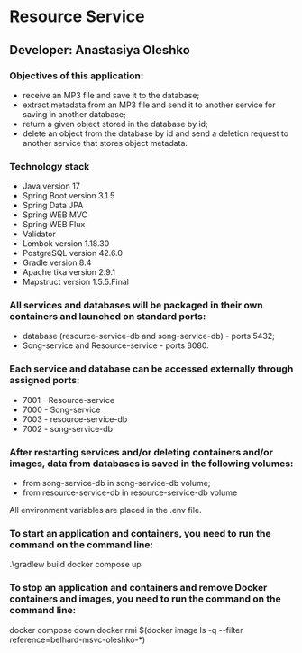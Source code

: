 # Resource Service #
## Developer: Anastasiya Oleshko ##
### Objectives of this application: ###
* receive an MP3 file and save it to the database;
* extract metadata from an MP3 file and send it to another service for saving in another database;
* return a given object stored in the database by id;
* delete an object from the database by id and send a deletion request to another service that stores object metadata.

### Technology stack ###
* Java version 17
* Spring Boot version 3.1.5
* Spring Data JPA
* Spring WEB MVC
* Spring WEB Flux
* Validator
* Lombok version 1.18.30
* PostgreSQL version 42.6.0
* Gradle version 8.4
* Apache tika version 2.9.1
* Mapstruct version 1.5.5.Final

### All services and databases will be packaged in their own containers and launched on standard ports: ###
* database (resource-service-db and song-service-db) - ports 5432;
* Song-service and Resource-service - ports 8080.

### Each service and database can be accessed externally through assigned ports: ###
* 7001 - Resource-service
* 7000 - Song-service
* 7003 - resource-service-db
* 7002 - song-service-db


### After restarting services and/or deleting containers and/or images, data from databases is saved in the following volumes: ###
- from song-service-db in song-service-db volume;
- from resource-service-db in resource-service-db volume


All environment variables are placed in the .env file. 

### To start an application and containers, you need to run the command on the command line: ###
.\gradlew build
docker compose up

### To stop an application and containers and remove Docker containers and images, you need to run the command on the command line: ###
docker compose down
docker rmi $(docker image ls -q --filter reference=belhard-msvc-oleshko-*)
